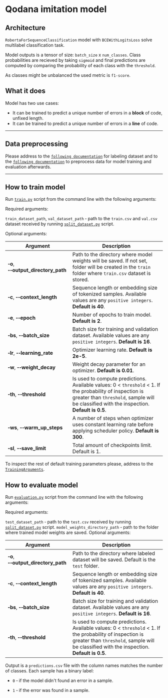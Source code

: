 # Qodana imitation model 

## Architecture 
`RobertaForSequenceClassification` model with `BCEWithLogitsLoss` solve multilabel classification task. 

Model outputs is a tensor of size: `batch_size` x `num_classes`. Class probabilities are recieved by taking `sigmoid` and final predictions are computed by comparing the probability of each class with the `threshold`. 

As classes might be unbalanced the used metric is `f1-score`.
## What it does

Model has two use cases:
- It can be trained to predict a unique number of errors in a **block** of code, unfixed length. 
- It can be trained to predict a unique number of errors in a **line** of code. 
___
## Data preprocessing

Please address to the [`following documentation`](https://github.com/hyperskill/hyperstyle/tree/roberta-model/src/python/evaluation/qodana) for labeling dataset and to the [`following documentation`](https://github.com/hyperskill/hyperstyle/tree/roberta-model/src/python/model/preprocessing) to preprocess data for model training and evaluation afterwards. 

___

## How to train model

Run [`train.py`](https://github.com/hyperskill/hyperstyle/blob/roberta-model/src/python/model/train.py) script from the command line with the following arguments:

Required arguments:

`train_dataset_path`, `val_dataset_path` &#8209; path to the `train.csv` and `val.csv` dataset received by running [`split_dataset.py`](https://github.com/hyperskill/hyperstyle/blob/roberta-model/src/python/model/preprocessing/split_dataset.py) script.

Optional arguments:

Argument | Description
--- | ---
|**&#8209;o**, **&#8209;&#8209;output_directory_path**| Path to the directory where model weights will be saved. If not set, folder will be created in the `train` folder where `train.csv` dataset is stored.|
|**&#8209;c**, **&#8209;&#8209;context_length**| Sequence length or embedding size of tokenized samples. Available values are any `positive integers`. **Default is 40**.|
|**&#8209;e**, **&#8209;&#8209;epoch**| Number of epochs to train model. **Default is 2**.|
|**&#8209;bs**, **&#8209;&#8209;batch_size**| Batch size for training and validation dataset. Available values are any `positive integers`. **Default is 16**.|
|**&#8209;lr**, **&#8209;&#8209;learning_rate**| Optimizer learning rate. **Default is 2e-5**.|
|**&#8209;w**, **&#8209;&#8209;weight_decay**| Weight decay parameter for an optimizer. **Default is 0.01**.|
|**&#8209;th**, **&#8209;&#8209;threshold**| Is used to compute predictions. Available values: 0 < `threshold` < 1. If the probability of inspection is greater than `threshold`, sample will be classified with the inspection. **Default is 0.5**.|
|**&#8209;ws**, **&#8209;&#8209;warm_up_steps**| A number of steps when optimizer uses constant learning rate before applying scheduler policy. **Default is 300**.|
|**&#8209;sl**, **&#8209;&#8209;save_limit**| Total amount of checkpoints limit. Default is 1.|

To inspect the rest of default training parameters please, address to the [`TrainingArguments`](https://github.com/hyperskill/hyperstyle/blob/roberta-model/src/python/model/common/train_config.py).

## How to evaluate model

Run [`evaluation.py`](https://github.com/hyperskill/hyperstyle/blob/roberta-model/src/python/model/evaluation.py) script from the command line with the following arguments:

Required arguments:

`test_dataset_path` &#8209; path to the `test.csv` received by running [`split_dataset.py`](https://github.com/hyperskill/hyperstyle/blob/roberta-model/src/python/model/preprocessing/split_dataset.py) script.
`model_weights_directory_path` &#8209; path to the folder where trained model weights are saved.
Optional arguments:

Argument | Description
--- | ---
|**&#8209;o**, **&#8209;&#8209;output_directory_path**| Path to the directory where labeled dataset will be saved. Default is the `test` folder.|
|**&#8209;c**, **&#8209;&#8209;context_length**| Sequence length or embedding size of tokenized samples. Available values are any `positive integers`. **Default is 40**.|
|**&#8209;bs**, **&#8209;&#8209;batch_size**| Batch size for training and validation dataset. Available values are any `positive integers`. **Default is 16**.|
|**&#8209;th**, **&#8209;&#8209;threshold**| Is used to compute predictions. Available values: 0 < `threshold` < 1. If the probability of inspection is greater than `threshold`, sample will be classified with the inspection. **Default is 0.5**.|

Output is a `predictions.csv` file with the column names matches the number of classes. Each sample has a binary label: 

- `0` &#8209; if the model didn't found an error in a sample.

- `1` &#8209; if the error was found in a sample.
